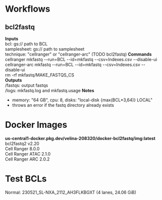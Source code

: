 # Workflows

## bcl2fastq

**Inputs**  
bcl: gs:// path to BCL  
samplesheet: gs:// path to samplesheet  
technique: "cellranger" or "cellranger-arc" (TODO bcl2fastq)
**Commands**  
cellranger mkfastq --run=BCL --id=mkfastq --csv=Indexes.csv --disable-ui  
cellranger-arc mkfastq --run=BCL --id=mkfastq --csv=Indexes.csv --disable-ui  
rm -rf mkfastq/MAKE_FASTQS_CS  
**Outputs**  
/fastqs: output fastqs  
/logs: mkfastq.log and mkfastq.usage
**Notes** 
* memory: "64 GB", cpu: 8, disks: "local-disk {max(BCL*3,64)} LOCAL"  
* throws an error if the fastq directory already exists

# Docker Images
**us-central1-docker.pkg.dev/velina-208320/docker-bcl2fastq/img:latest**  
bcl2fastq2 v2.20  
Cell Ranger 8.0.0  
Cell Ranger ATAC 2.1.0  
Cell Ranger ARC 2.0.2  

# Test BCLs
Normal: 230521_SL-NXA_2112_AH3FLKBGXT (4 lanes, 24.06 GiB)
